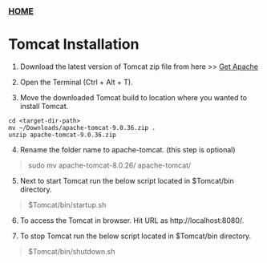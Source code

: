 ### [HOME](https://krishna-waidande-dev.github.io/krishna-waidande.github.io/)

# Tomcat Installation

1. Download the latest version of Tomcat zip file from here >> [Get Apache](https://tomcat.apache.org/download-90.cgi)

2. Open the Terminal (Ctrl + Alt + T). 

3. Move the downloaded Tomcat build to location where you wanted to install Tomcat.

```
cd <target-dir-path>
mv ~/Downloads/apache-tomcat-9.0.36.zip .
unzip apache-tomcat-9.0.36.zip 
```

4. Rename the folder name to apache-tomcat. (this step is optional)
> sudo mv apache-tomcat-8.0.26/ apache-tomcat/

5. Next to start Tomcat run the below script located in $Tomcat/bin directory. 
> $Tomcat/bin/startup.sh

6. To access the Tomcat in browser. Hit URL as http://localhost:8080/. 

7. To stop Tomcat run the below script located in $Tomcat/bin directory.
> $Tomcat/bin/shutdown.sh
